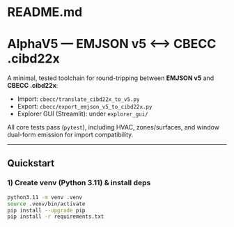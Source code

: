 # README.md
# AlphaV5 — EMJSON v5 ⟷ CBECC .cibd22x

A minimal, tested toolchain for round-tripping between **EMJSON v5** and **CBECC .cibd22x**:
- Import: `cbecc/translate_cibd22x_to_v5.py`
- Export: `cbecc/export_emjson_v5_to_cibd22x.py`
- Explorer GUI (Streamlit): under `explorer_gui/`

All core tests pass (`pytest`), including HVAC, zones/surfaces, and window dual-form emission for import compatibility.

---

## Quickstart

### 1) Create venv (Python 3.11) & install deps
```bash
python3.11 -m venv .venv
source .venv/bin/activate
pip install --upgrade pip
pip install -r requirements.txt
